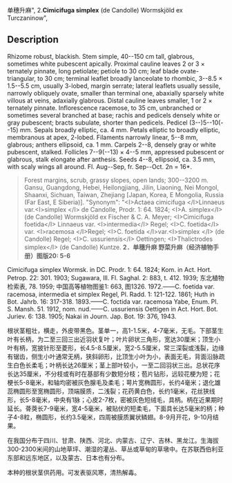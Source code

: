 单穗升麻",
2.**Cimicifuga simplex** (de Candolle) Wormskjöld ex Turczaninow",

## Description
Rhizome robust, blackish. Stem simple, 40--150 cm tall, glabrous, sometimes white pubescent apically. Proximal cauline leaves 2 or 3 × ternately pinnate, long petiolate; petiole to 30 cm; leaf blade ovate-triangular, to 30 cm; terminal leaflet broadly lanceolate to rhombic, 3--8.5 × 1.5--5.5 cm, usually 3-lobed, margin serrate; lateral leaflets usually sessile, narrowly obliquely ovate, smaller than terminal one, abaxially sparsely white villous at veins, adaxially glabrous. Distal cauline leaves smaller, 1 or 2 × ternately pinnate. Inflorescence racemose, to 35 cm, unbranched or sometimes several branched at base; rachis and pedicels densely white or gray pubescent; bracts subulate, shorter than pedicels. Pedicel (3--)5--10(--15) mm. Sepals broadly elliptic, ca. 4 mm. Petals elliptic to broadly elliptic, membranous at apex, 2-lobed. Filaments narrowly linear, 5--8 mm, glabrous; anthers ellipsoid, ca. 1 mm. Carpels 2--8, densely gray or white pubescent, stalked. Follicles 7--9(--13) × 4--5 mm, appressed pubescent or glabrous, stalk elongate after anthesis. Seeds 4--8, ellipsoid, ca. 3.5 mm, with scaly wings all around. Fl. Aug--Sep, fr. Sep--Oct. 2n = 16*.

> Forest margins, scrub, grassy slopes, open lands; 300--3200 m. Gansu, Guangdong, Hebei, Heilongjiang, Jilin, Liaoning, Nei Mongol, Shaanxi, Sichuan, Taiwan, Zhejiang [Japan, Korea, E Mongolia, Russia (Far East, E Siberia)].
  "Synonym": "&lt;I&gt;Actaea cimicifuga &lt;/I&gt;Linnaeus var.&lt;I&gt;simplex &lt;/I&gt; de Candolle, Prodr. 1: 64. 1824; &lt;I&gt;A. simplex&lt;/I&gt; (de Candolle) Wormskjöld ex Fischer &amp; C. A. Meyer; &lt;I&gt;Cimicifuga foetida&lt;/I&gt; Linnaeus var. &lt;I&gt;intermedia&lt;/I&gt; Regel; &lt;I&gt;C. foetida&lt;/I&gt; var. &lt;I&gt;racemosa &lt;/I&gt;Regel; &lt;I&gt;C. foetida &lt;/I&gt;var.&lt;I&gt;simplex &lt;/I&gt; (de Candolle) Regel; &lt;I&gt;C. ussuriensis&lt;/I&gt; Oettingen; &lt;I&gt;Thalictrodes simplex&lt;/I&gt; (de Candolle) Kuntze.
**2．单穗升麻 野菜升麻（经济植物手册）图版20: 5-6**

Cimicifuga simplex Wormsk. in DC. Prodr. 1: 64. 1824; Kom. in Act. Hort. Petrop. 22: 301. 1903; Sugawara, Ill. Fl. Saghal. 2: 883, t. 412. 1939; 东北植物检索表, 78. 1959; 中国高等植物图鉴1: 663, 图1326. 1972.——C. foetida var. racemosa, intermedia et simplex Regel, Pl. Radd. 1: 121-122. 1861; Huth in Bot. Jahrb. 16: 317-318. 1893.——C. foctida var. racemosa Yabe, Enum. Pl. S. Mansh. 51. 1912, nom. nud.——C. ussuriensis Oettigen in Act. Hort. Bot. Juriev. 6: 138. 1905; Nakai in Journ. Jap. Bot. 19: 376, 1943.

根状茎粗壮，横走，外皮带黑色。茎单一，高1-1.5米，4-7毫米，无毛。下部茎生叶有长柄，为二至三回三出近羽状复叶；叶片卵状三角形，宽达30厘米；顶生小叶有柄，宽披针形至菱形，长4.5-8.5厘米，宽2-5.5厘米，常三深裂或浅裂，边缘有锯齿，侧生小叶通常无柄，狭斜卵形，比顶生小叶为小，表面无毛，背面沿脉疏生白色长柔毛；叶柄长达26厘米；茎上部叶较小，一至二回羽状三出。总状花序长达35厘米，不分枝或有时在基部有少数短分枝；苞片钻形，远较花梗为短；花梗长5-8毫米，和轴均密被灰色腺毛及柔毛；萼片宽椭圆形，长约4毫米；退化雄蕊椭圆形至宽椭圆形，顶端膜质，二浅裂；花药黄白色，长约1毫米，花丝狭线形，长5-8毫米，中央有1脉；心皮2-7枚，密被灰色短绒毛，具柄。柄在近果期时延长。蓇葖长7-9毫米，宽4-5毫米，被贴伏的短柔毛，下面具长达5毫米的柄；种子4-8粒，椭圆形，长约3.5毫米，四周被膜质翼状鳞翅。8-9月开花，9-10月结果。

在我国分布于四川、甘肃、陕西、河北、内蒙古、辽宁、吉林、黑龙江。生海拔300-2300米间的山地草坪、潮湿的灌丛、草丛或草甸的草墩中。在苏联西伯利亚东部和远东地区，以及蒙古、日本也有分布。

本种的根状茎供药用。可发表驱风寒，清热解毒。
